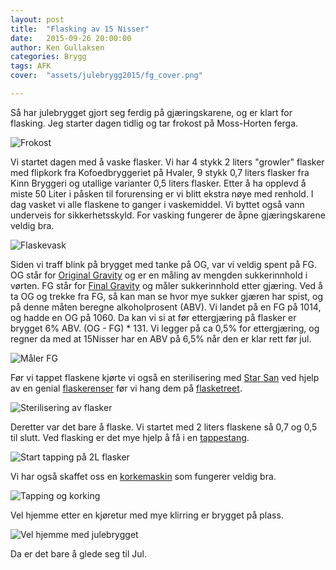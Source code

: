 ```yaml
---
layout: post
title:  "Flasking av 15 Nisser"
date:   2015-09-26 20:00:00
author: Ken Gullaksen
categories: Brygg
tags: AFK
cover:  "assets/julebrygg2015/fg_cover.png"

---
```


Så har julebrygget gjort seg ferdig på gjæringskarene, og er klart for flasking. Jeg starter dagen tidlig og tar frokost på Moss-Horten ferga.

<img src="{{ site.baseurl }}assets/julebrygg2015/breakfast_on_ferry_before_tap_crop.png" title="Frokost" class="profile">

Vi startet dagen med å vaske flasker. Vi har 4 stykk 2 liters "growler" flasker med flipkork fra Kofoedbryggeriet på Hvaler, 9 stykk 0,7 liters flasker fra Kinn Bryggeri og utallige varianter 0,5 liters flasker. Etter å ha opplevd å miste 50 Liter i påsken til forurensing er vi blitt ekstra nøye med renhold. I dag vasket vi alle flaskene to ganger i vaskemiddel. Vi byttet også vann underveis for sikkerhetsskyld. For vasking fungerer de åpne gjæringskarene veldig bra.

<img src="{{ site.baseurl }}assets/julebrygg2015/flaskevask.png" title="Flaskevask" class="profile">

Siden vi traff blink på brygget med tanke på OG, var vi veldig spent på FG. OG står for [Original Gravity][OG] og er en måling av mengden sukkerinnhold i vørten. FG står for [Final Gravity][FG] og måler sukkerinnhold etter gjæring. Ved å ta OG og trekke fra FG, så kan man se hvor mye sukker gjæren har spist, og på denne måten beregne alkoholprosent (ABV). Vi landet på en FG på 1014, og hadde en OG på 1060. Da kan vi si at før ettergjæring på flasker er brygget 6% ABV. (OG - FG) * 131. Vi legger på ca 0,5% for ettergjæring, og regner da med at 15Nisser har en ABV på 6,5% når den er klar rett før jul.

<img src="{{ site.baseurl }}assets/julebrygg2015/fg_measure.png" title="Måler FG" class="profile">

Før vi tappet flaskene kjørte vi også en sterilisering med [Star San][Star San] ved hjelp av en genial [flaskerenser][Flaskerenser] før vi hang dem på [flasketreet][Flasketre].

<img src="{{ site.baseurl }}assets/julebrygg2015/sterilisering_flasker.png" title="Sterilisering av flasker" class="profile">

Deretter var det bare å flaske. Vi startet med 2 liters flaskene så 0,7 og 0,5 til slutt. Ved flasking er det mye hjelp å få i en [tappestang][Tappestang].

<img src="{{ site.baseurl }}assets/julebrygg2015/start_tapping_2l.png" title="Start tapping på 2L flasker" class="profile">

Vi har også skaffet oss en [korkemaskin][Korkemaskin] som fungerer veldig bra.

<img src="{{ site.baseurl }}assets/julebrygg2015/tapping_og_kork.png" title="Tapping og korking" class="profile">

Vel hjemme etter en kjøretur med mye klirring er brygget på plass.

<img src="{{ site.baseurl }}assets/julebrygg2015/loot.png" title="Vel hjemme med julebrygget" class="profile">

Da er det bare å glede seg til Jul.

[OG]:     https://en.wikipedia.org/wiki/Gravity_(alcoholic_beverage)#Original_Gravity_.28OG.29.3B_Original_Extract_.28OE.29
[FG]:     https://en.wikipedia.org/wiki/Gravity_(alcoholic_beverage)#Final_Gravity_.28FG.29.3B_Apparent_Extract_.28AE.29
[Star San]:     http://www.brygging.no/produkter/renhold-/-kjemi/starsan-473-ml
[Flaskerenser]:     http://www.brygging.no/produkter/renhold-/-kjemi/flaskerenser-avvinatore
[Flasketre]:      http://www.brygging.no/produkter/renhold-/-kjemi/flasketre-for-81-flasker
[Tappestang]:     https://www.bryggselv.no/flasking/tilbeh%C3%B8r/Tappestang/Flaskefyller--tappestang-400045-p0000000392
[Korkemaskin]:      https://www.bryggselv.no/flasking/korkmaskiner/Kronekapsel/H%C3%A5ndkorker-bordmodell-400192-p0000000507